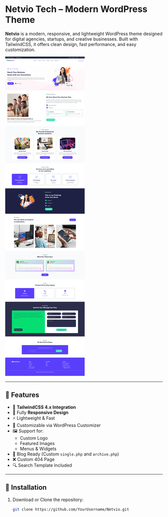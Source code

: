 # Netvio Tech – Modern WordPress Theme

**Netvio** is a modern, responsive, and lightweight WordPress theme designed for digital agencies, startups, and creative businesses. Built with TailwindCSS, it offers clean design, fast performance, and easy customization.

![Netvio Theme Screenshot](screenshot.png)

---

## 🚀 Features

- 🎨 **TailwindCSS 4.x Integration**
- 📱 Fully **Responsive Design**
- ⚡ Lightweight & Fast
- 🔧 Customizable via WordPress Customizer
- 🖼️ Support for:
  - Custom Logo
  - Featured Images
  - Menus & Widgets
- 📝 Blog Ready (Custom `single.php` and `archive.php`)
- ❌ Custom 404 Page
- 🔍 Search Template Included

---

## 📂 Installation

1. Download or Clone the repository:
   ```bash
   git clone https://github.com/YourUsername/Netvio.git
